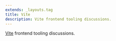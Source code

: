 ```yaml
---
extends: _layouts.tag
title: Vite
description: Vite frontend tooling discussions.
---
```


[Vite](https://vitejs.dev/) frontend tooling discussions.
